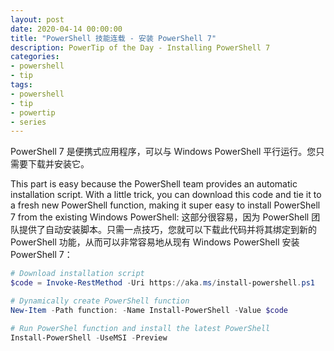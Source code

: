 ```yaml
---
layout: post
date: 2020-04-14 00:00:00
title: "PowerShell 技能连载 - 安装 PowerShell 7"
description: PowerTip of the Day - Installing PowerShell 7
categories:
- powershell
- tip
tags:
- powershell
- tip
- powertip
- series
---
```

PowerShell 7 是便携式应用程序，可以与 Windows PowerShell 平行运行。您只需要下载并安装它。

This part is easy because the PowerShell team provides an automatic installation script. With a little trick, you can download this code and tie it to a fresh new PowerShell function, making it super easy to install PowerShell 7 from the existing Windows PowerShell:
这部分很容易，因为 PowerShell 团队提供了自动安装脚本。只需一点技巧，您就可以下载此代码并将其绑定到新的 PowerShell 功能，从而可以非常容易地从现有 Windows PowerShell 安装 PowerShell 7：

```powershell
# Download installation script
$code = Invoke-RestMethod -Uri https://aka.ms/install-powershell.ps1

# Dynamically create PowerShell function
New-Item -Path function: -Name Install-PowerShell -Value $code

# Run PowerShel function and install the latest PowerShell
Install-PowerShell -UseMSI -Preview
```

<!--本文国际来源：[Installing PowerShell 7](https://community.idera.com/database-tools/powershell/powertips/b/tips/posts/installing-powershell-7)-->

